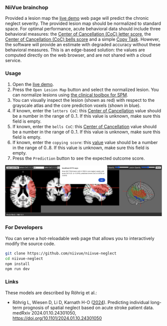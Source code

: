 ### NiiVue brainchop

Provided a lesion map the [live demo](https://niivue.github.io/niivue-neglect/) web page will predict the chronic neglect severity. The provided lesion map should be normalized to standard space. For optimal performance, acute behavioral data should include three behavioral measures: the [Center of Cancellation (CoC) letter score](https://github.com/neurolabusc/Cancel), the [Center of Cancellation (CoC) bells score](https://github.com/neurolabusc/Cancel) and a simple [Copy Task](https://psycnet.apa.org/doiLanding?doi=10.1037%2Ft28076-000). However, the software will provide an estimate with degraded accuracy without these behavioral measures. This is an edge-based solution: the values are computed directly on the web browser, and are not shared with a cloud service. 



### Usage

 1. Open the [live demo](https://niivue.github.io/niivue-neglect/).
 2. Press the `Open Lesion Map` button and select the normalized lesion. You can normalize lesions using [the clinical toolbox for SPM](https://github.com/neurolabusc/Clinical).
 3. You can visually inspect the lesion (shown as red) with respect to the grayscale atlas and the core prediction voxels (shown in blue).
 4. If known, enter the `letters CoC`: this [Center of Cancellation](https://github.com/neurolabusc/Cancel) value should be a number in the range of 0..1. If this value is unknown, make sure this field is empty.
 5. If known, enter the `bells CoC`: this [Center of Cancellation](https://github.com/neurolabusc/Cancel) value should be a number in the range of 0..1. If this value is unknown, make sure this field is empty.
 6. If known, enter the `copying score`: this [value](https://psycnet.apa.org/doiLanding?doi=10.1037%2Ft28076-000) value should be a number in the range of 0..8. If this value is unknown, make sure this field is empty. 
 7. Press the `Prediction` button to see the expected outcome score.

![niivue-neglect user interface](niivue-neglect.png)

### For Developers

You can serve a hot-reloadable web page that allows you to interactively modify the source code.

```bash
git clone https://github.com/niivue/niivue-neglect
cd niivue-neglect
npm install
npm run dev
```

### Links

These models are described by Röhrig et al.:

 - Röhrig L, Wiesen D, Li D, Karnath H-O ([2024](https://www.medrxiv.org/content/10.1101/2024.01.10.24301050v1)). Predicting individual long-term prognosis of spatial neglect based on acute stroke patient data. medRxiv 2024.01.10.24301050, https://doi.org/10.1101/2024.01.10.24301050
